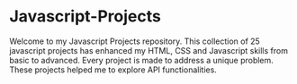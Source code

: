 # Javascript-Projects
Welcome to my Javascript Projects repository. This collection of 25 javascript projects has enhanced my HTML, CSS and Javascript skills from basic to advanced. Every project is made to address a unique problem. These projects helped me to explore API functionalities. 
